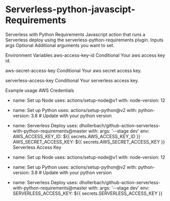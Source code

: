 # Serverless-python-javascipt-Requirements
Serverless with Python Requirements Javascript action that runs a Serverless deploy using the serverless-python-requirements plugin.
Inputs
args
Optional Additional arguments you want to set.

Environment Variables
aws-access-key-id
Conditional Your aws access key id.

aws-secret-access-key
Conditional Your aws secret access key.

serverless-access-key
Conditional Your serverless access key.

Example usage
AWS Credentials
- name: Set up Node
  uses: actions/setup-node@v1
  with:
    node-version: 12

- name: Set up Python
  uses: actions/setup-python@v2
  with:
    python-version: 3.8  # Update with your python version

- name: Serverless Deploy
  uses: dhollerbach/github-action-serverless-with-python-requirements@master
  with:
    args: '--stage dev'
  env:
    AWS_ACCESS_KEY_ID: ${{ secrets.AWS_ACCESS_KEY_ID }}
    AWS_SECRET_ACCESS_KEY: ${{ secrets.AWS_SECRET_ACCESS_KEY }}
Serverless Access Key
- name: Set up Node
  uses: actions/setup-node@v1
  with:
    node-version: 12

- name: Set up Python
  uses: actions/setup-python@v2
  with:
    python-version: 3.8  # Update with your python version

- name: Serverless Deploy
  uses: dhollerbach/github-action-serverless-with-python-requirements@master
  with:
    args: '--stage dev'
  env:
    SERVERLESS_ACCESS_KEY: ${{ secrets.SERVERLESS_ACCESS_KEY }}
